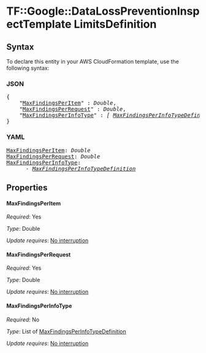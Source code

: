 # TF::Google::DataLossPreventionInspectTemplate LimitsDefinition

## Syntax

To declare this entity in your AWS CloudFormation template, use the following syntax:

### JSON

<pre>
{
    "<a href="#maxfindingsperitem" title="MaxFindingsPerItem">MaxFindingsPerItem</a>" : <i>Double</i>,
    "<a href="#maxfindingsperrequest" title="MaxFindingsPerRequest">MaxFindingsPerRequest</a>" : <i>Double</i>,
    "<a href="#maxfindingsperinfotype" title="MaxFindingsPerInfoType">MaxFindingsPerInfoType</a>" : <i>[ <a href="maxfindingsperinfotypedefinition.md">MaxFindingsPerInfoTypeDefinition</a>, ... ]</i>
}
</pre>

### YAML

<pre>
<a href="#maxfindingsperitem" title="MaxFindingsPerItem">MaxFindingsPerItem</a>: <i>Double</i>
<a href="#maxfindingsperrequest" title="MaxFindingsPerRequest">MaxFindingsPerRequest</a>: <i>Double</i>
<a href="#maxfindingsperinfotype" title="MaxFindingsPerInfoType">MaxFindingsPerInfoType</a>: <i>
      - <a href="maxfindingsperinfotypedefinition.md">MaxFindingsPerInfoTypeDefinition</a></i>
</pre>

## Properties

#### MaxFindingsPerItem

_Required_: Yes

_Type_: Double

_Update requires_: [No interruption](https://docs.aws.amazon.com/AWSCloudFormation/latest/UserGuide/using-cfn-updating-stacks-update-behaviors.html#update-no-interrupt)

#### MaxFindingsPerRequest

_Required_: Yes

_Type_: Double

_Update requires_: [No interruption](https://docs.aws.amazon.com/AWSCloudFormation/latest/UserGuide/using-cfn-updating-stacks-update-behaviors.html#update-no-interrupt)

#### MaxFindingsPerInfoType

_Required_: No

_Type_: List of <a href="maxfindingsperinfotypedefinition.md">MaxFindingsPerInfoTypeDefinition</a>

_Update requires_: [No interruption](https://docs.aws.amazon.com/AWSCloudFormation/latest/UserGuide/using-cfn-updating-stacks-update-behaviors.html#update-no-interrupt)

